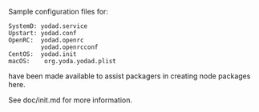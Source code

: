 Sample configuration files for:
```
SystemD: yodad.service
Upstart: yodad.conf
OpenRC:  yodad.openrc
         yodad.openrcconf
CentOS:  yodad.init
macOS:    org.yoda.yodad.plist
```
have been made available to assist packagers in creating node packages here.

See doc/init.md for more information.

